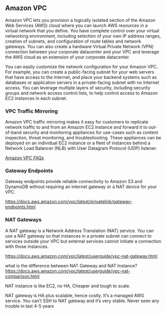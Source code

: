 ## Amazon VPC

Amazon VPC lets you provision a logically isolated section of the Amazon Web Services (AWS) cloud where you can launch AWS resources in a virtual network that you define. You have complete control over your virtual networking environment, including selection of your own IP address ranges, creation of subnets, and configuration of route tables and network gateways. You can also create a hardware Virtual Private Network (VPN) connection between your corporate datacenter and your VPC and leverage the AWS cloud as an extension of your corporate datacenter.

You can easily customize the network configuration for your Amazon VPC. For example, you can create a public-facing subnet for your web servers that have access to the Internet, and place your backend systems such as databases or application servers in a private-facing subnet with no Internet access. You can leverage multiple layers of security, including security groups and network access control lists, to help control access to Amazon EC2 instances in each subnet.

### VPC Traffic Mirroring

Amazon VPC traffic mirroring makes it easy for customers to replicate network traffic to and from an Amazon EC2 instance and forward it to out-of-band security and monitoring appliances for use-cases such as content inspection, threat monitoring, and troubleshooting. These appliances can be deployed on an individual EC2 instance or a fleet of instances behind a Network Load Balancer (NLB) with User Datagram Protocol (UDP) listener.

[Amazon VPC FAQs](https://aws.amazon.com/vpc/faqs/)

### Gateway Endpoints

Gateway endpoints provide reliable connectivity to Amazon S3 and DynamoDB without requiring an internet gateway or a NAT device for your VPC.

https://docs.aws.amazon.com/vpc/latest/privatelink/gateway-endpoints.html


### NAT Gateways

A NAT gateway is a Network Address Translation (NAT) service. You can use a NAT gateway so that instances in a private subnet can connect to services outside your VPC but external services cannot initiate a connection with those instances.

https://docs.aws.amazon.com/vpc/latest/userguide/vpc-nat-gateway.html


what is the difference between NAT Gateway and NAT Instance? https://docs.aws.amazon.com/vpc/latest/userguide/vpc-nat-comparison.html

NAT instance is like EC2, no HA, Cheaper and tough to scale.

NAT gateway is HA plus scalable, hence costly. It’s a managed AWS service. You can’t SSH to NAT gateway and it’s very stable. Never seen any trouble in last 4-5 years

